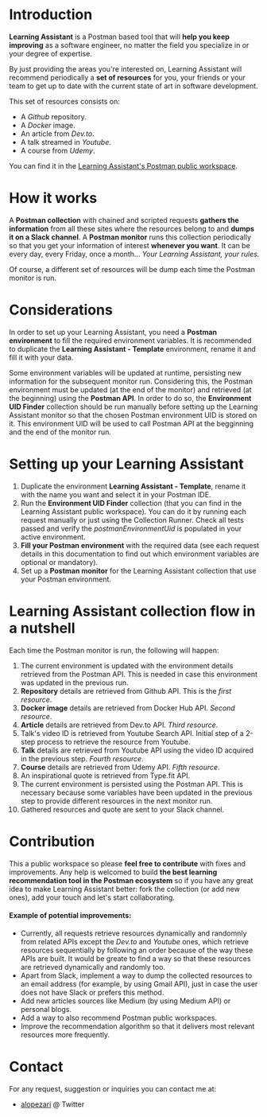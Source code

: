 # Introduction
**Learning Assistant** is a Postman based tool that will **help you keep improving** as a software engineer, no matter the field you specialize in or your degree of expertise.

By just providing the areas you're interested on, Learning Assistant will recommend periodically a **set of resources** for you, your friends or your team to get up to date with the current state of art in software development.

This set of resources consists on:
- A _Github_ repository.
- A _Docker_ image.
- An article from _Dev.to_.
- A talk streamed in _Youtube_.
- A course from _Udemy_.

You can find it in the [Learning Assistant's Postman public workspace](https://www.postman.com/alopezari/workspace/learning-assistant/documentation/1558965-71c39b5f-b9e5-45c4-9748-2edb8bb98f0a).

# How it works

A **Postman collection** with chained and scripted requests **gathers the information** from all these sites where the resources belong to and **dumps it on a Slack channel**. A **Postman monitor** runs this collection periodically so that you get your information of interest **whenever you want**. It can be every day, every Friday, once a month... _Your Learning Assistant, your rules._

Of course, a different set of resources will be dump each time the Postman monitor is run.

# Considerations

In order to set up your Learning Assistant, you need a **Postman environment** to fill the required environment variables. It is recommended to duplicate the **Learning Assistant - Template** environment, rename it and fill it with your data.

Some environment variables will be updated at runtime, persisting new information for the subsequent monitor run. Considering this, the Postman environment must be updated (at the end of the monitor) and retrieved (at the beginning) using the **Postman API**. In order to do so, the **Environment UID Finder** collection should be run manually before setting up the Learning Assistant monitor so that the chosen Postman environment UID is stored on it. This environment UID will be used to call Postman API at the begginning and the end of the monitor run.

# Setting up your Learning Assistant

1. Duplicate the environment **Learning Assistant - Template**, rename it with the name you want and select it in your Postman IDE.
2. Run the **Environment UID Finder** collection (that you can find in the Learning Assistant public workspace). You can do it by running each request manually or just using the Collection Runner. Check all tests passed and verify the _postmanEnvironmentUid_ is populated in your active environment.
3. **Fill your Postman environment** with the required data (see each request details in this documentation to find out which environment variables are optional or mandatory).
4. Set up a **Postman monitor** for the Learning Assistant collection that use your Postman environment.

# Learning Assistant collection flow in a nutshell

Each time the Postman monitor is run, the following will happen:
1. The current environment is updated with the environment details retrieved from the Postman API. This is needed in case this environment was updated in the previous run.
2. **Repository** details are retrieved from Github API. This is the _first resource_.
3. **Docker image** details are retrieved from Docker Hub API. _Second resource_.
4. **Article** details are retrieved from Dev.to API. _Third resource_.
5. Talk's video ID is retrieved from Youtube Search API. Initial step of a 2-step process to retrieve the resource from Youtube.
6. **Talk** details are retrieved from Youtube API using the video ID acquired in the previous step. _Fourth resource_.
7. **Course** details are retrieved from Udemy API. _Fifth resource_.
8. An inspirational quote is retrieved from Type.fit API.
9. The current environment is persisted using the Postman API. This is necessary because some variables have been updated in the previous step to provide different resources in the next monitor run.
10. Gathered resources and quote are sent to your Slack channel.

# Contribution

This a public workspace so please **feel free to contribute** with fixes and improvements. Any help is welcomed to build **the best learning recommendation tool in the Postman ecosystem** so if you have any great idea to make Learning Assistant better: fork the collection (or add new ones), add your touch and let's start collaborating.

#### Example of potential improvements:

- Currently, all requests retrieve resources dynamically and randomnly from related APIs except the _Dev.to_ and _Youtube_ ones, which retrieve resources sequentially by following an order because of the way these APIs are built. It would be greate to find a way so that these resources are retrieved dynamically and randomly too.
- Apart from Slack, implement a way to dump the collected resources to an email address (for example, by using Gmail API), just in case the user does not have Slack or prefers this method.
- Add new articles sources like Medium (by using Medium API) or personal blogs.
- Add a way to also recommend Postman public workspaces.
- Improve the recommendation algorithm so that it delivers most relevant resources more frequently.

# Contact

For any request, suggestion or inquiries you can contact me at:
- [alopezari](https://twitter.com/alopezari) @ Twitter

